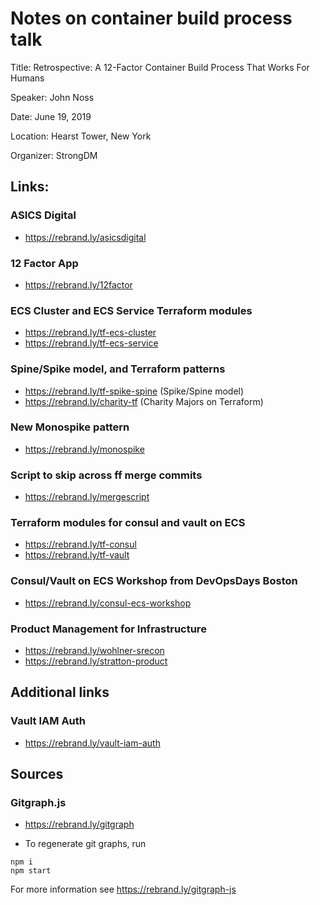 Notes on container build process talk
==========

Title: Retrospective: A 12-Factor Container Build Process That Works For Humans

Speaker: John Noss

Date: June 19, 2019

Location: Hearst Tower, New York

Organizer: StrongDM

## Links:

### ASICS Digital
- https://rebrand.ly/asicsdigital

### 12 Factor App
- https://rebrand.ly/12factor

### ECS Cluster and ECS Service Terraform modules
- https://rebrand.ly/tf-ecs-cluster
- https://rebrand.ly/tf-ecs-service


### Spine/Spike model, and Terraform patterns
- https://rebrand.ly/tf-spike-spine (Spike/Spine model)
- https://rebrand.ly/charity-tf (Charity Majors on Terraform)

### New Monospike pattern
- https://rebrand.ly/monospike

### Script to skip across ff merge commits
- https://rebrand.ly/mergescript

### Terraform modules for consul and vault on ECS
- https://rebrand.ly/tf-consul
- https://rebrand.ly/tf-vault

### Consul/Vault on ECS Workshop from DevOpsDays Boston
- https://rebrand.ly/consul-ecs-workshop

### Product Management for Infrastructure
- https://rebrand.ly/wohlner-srecon
- https://rebrand.ly/stratton-product


## Additional links

### Vault IAM Auth
- https://rebrand.ly/vault-iam-auth

## Sources

### Gitgraph.js
- https://rebrand.ly/gitgraph

- To regenerate git graphs, run

```
npm i
npm start
```

For more information see https://rebrand.ly/gitgraph-js
